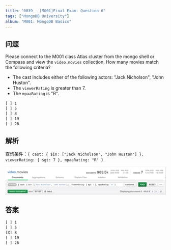 ```yaml
---
title: "0039 - [M001]Final Exam: Question 6"
tags: ["MongoDB University"]
album: "M001: MongoDB Basics"
---
```


## 问题

Please connect to the M001 class Atlas cluster from the mongo shell or Compass and view the `video.movies` collection. How many movies match the following criteria?

- The cast includes either of the following actors: "Jack Nicholson", "John Huston".
- The `viewerRating` is greater than 7.
- The `mpaaRating` is "R".

```
[ ] 1
[ ] 5
[ ] 8
[ ] 19
[ ] 26
```

## 解析

查询条件：`{ cast: { $in: ["Jack Nicholson", "John Huston"] }, viewerRating: { $gt: 7 }, mpaaRating: "R" }`

![](/assets/images/2019/0039/answer.png)

## 答案

```
[ ] 1
[ ] 5
[X] 8
[ ] 19
[ ] 26
```

